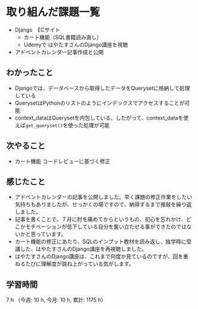# 取り組んだ課題一覧
- Django　ECサイト
    - カート機能（SQL書籍読み直し）
    - Udemyで はやたすさんのDjango講座を視聴
- アドベントカレンダー記事作成と公開

## わかったこと
- Djangoでは、データベースから取得したデータをQuerysetに格納して処理している
- QuerysetはPythonのリストのようにインデックスでアクセスすることが可能
- context_dataはQuerysetを内包している。したがって、context_dataを使えば`get_queryset()`を使った処理が可能   

## 次やること
- カート機能 コードレビューに基づく修正


## 感じたこと
- アドベントカレンダーの記事を公開しました。早く課題の修正作業をしたい気持ちもありましたが、せっかくの場ですので、納得するまで推敲を繰り返しました。
- 記事を書くことで、７月に肘を痛めてからというもの、初心を忘れかけ、どこかモチベーションが低下している自分を奮い立たせる事ができたのではないかと思っています。
- カート機能の修正にあたり、SQLのインプット教材を読み返し、独学時に受講した、はやたすさんのDjango講座を再視聴しました。
- はやたすさんのDjango講座は、これまで何度か見ているのですが、回を重ねるたびに理解度が跳ね上がっている気がします。

## 学習時間
7 h （今週: 10 h, 今月: 10 h, 累計: 1175 h）